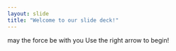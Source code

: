 ```yaml
---
layout: slide
title: "Welcome to our slide deck!"
---
```

may the force be with you
Use the right arrow to begin!
